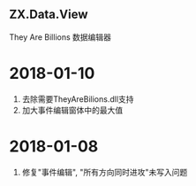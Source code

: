 ﻿

## ZX.Data.View
They Are Billions 数据编辑器

# 2018-01-10
1. 去除需要TheyAreBilions.dll支持
2. 加大事件编辑窗体中的最大值


# 2018-01-08
1. 修复"事件编辑", "所有方向同时进攻"未写入问题

